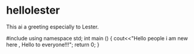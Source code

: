 # hellolester
This ai a greeting especially to Lester.

#include<iostream>
  using namespace std;
  int main () {
  cout<<"Hello people i am new here , Hello to everyone!!!";
  return 0;
  }
